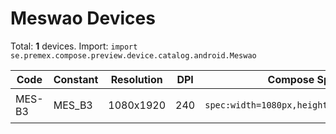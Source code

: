 # Meswao Devices

Total: **1** devices. Import: `import se.premex.compose.preview.device.catalog.android.Meswao`

| Code | Constant | Resolution | DPI | Compose Spec | Preview Usage |
|------|----------|------------|-----|-------------|---------------|
| MES-B3 | MES_B3 | 1080x1920 | 240 | `spec:width=1080px,height=1920px,dpi=240` | `@Preview(device = Meswao.MES_B3)` |

<!-- Generated automatically. Do not edit manually. -->
